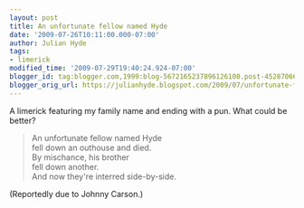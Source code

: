 ```yaml
---
layout: post
title: An unfortunate fellow named Hyde
date: '2009-07-26T10:11:00.000-07:00'
author: Julian Hyde
tags:
- limerick
modified_time: '2009-07-29T19:40:24.924-07:00'
blogger_id: tag:blogger.com,1999:blog-5672165237896126100.post-4528706684314092922
blogger_orig_url: https://julianhyde.blogspot.com/2009/07/unfortunate-fellow-named-hyde.html
---
```


A limerick featuring my family name and ending with a pun. What could
be better?

> An unfortunate fellow named Hyde<br/>
> fell down an outhouse and died.<br/>
> By mischance, his brother<br/>
> fell down another.<br/>
> And now they're interred side-by-side.

(Reportedly due to Johnny Carson.)
